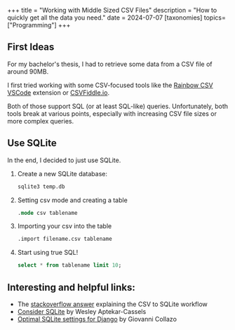 +++
title = "Working with Middle Sized CSV Files"
description = "How to quickly get all the data you need."
date = 2024-07-07
[taxonomies]
topics=["Programming"]
+++
## First Ideas
For my bachelor's thesis, I had to retrieve some data from a CSV file of around 90MB.

I first tried working with some CSV-focused tools like the 
[Rainbow CSV VSCode](https://marketplace.visualstudio.com/items?itemName=mechatroner.rainbow-csv) extension
or [CSVFiddle.io](https://csvfiddle.io/).

Both of those support SQL (or at least SQL-like) queries.
Unfortunately, both tools break at various points, especially with increasing CSV file sizes or more complex queries.

## Use SQLite
In the end, I decided to just use SQLite.
1. Create a new SQLite database: 
    ```sql
    sqlite3 temp.db
    ```
2. Setting csv mode and creating a table
    ```sql
    .mode csv tablename
    ```
3. Importing your csv into the table
    ```sql
    .import filename.csv tablename
    ```
4. Start using true SQL!
    ```sql
    select * from tablename limit 10;
    ```

## Interesting and helpful links:
* The [stackoverflow answer](https://stackoverflow.com/a/56335100) explaining the CSV to SQLite workflow
* [Consider SQLite](https://blog.wesleyac.com/posts/consider-sqlite) by Wesley Aptekar-Cassels
* [Optimal SQLite settings for Django](https://gcollazo.com/optimal-sqlite-settings-for-django/) by Giovanni Collazo
